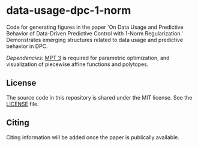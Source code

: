 # data-usage-dpc-1-norm
Code for generating figures in the paper 'On Data Usage and Predictive Behavior of Data-Driven Predictive Control with 1-Norm Regularization.' Demonstrates emerging structures related to data usage and predictive behavior in DPC.

*Dependencies:* [MPT 3](https://www.mpt3.org/) is required for parametric optimization, and visualization of piecewise affine functions and polytopes.

## License

The source code in this repository is shared under the MIT license. See the [LICENSE](./LICENSE) file.

## Citing

Citing information will be added once the paper is publically available.
